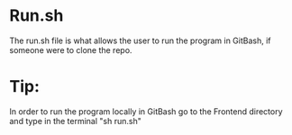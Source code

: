 # Run.sh

The run.sh file is what allows the user to run the program in GitBash, if someone were to clone the repo.

# Tip:

In order to run the program locally in GitBash go to the Frontend directory and type in the terminal "sh run.sh"